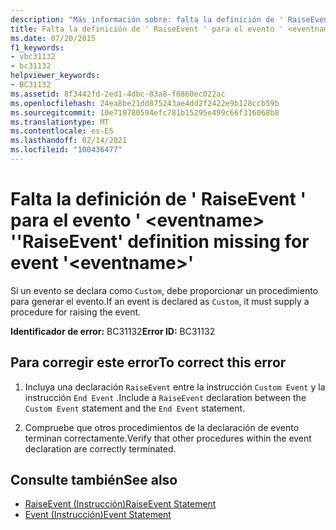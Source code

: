 ```yaml
---
description: "Más información sobre: falta la definición de ' RaiseEvent ' para el evento ' <eventname> '"
title: Falta la definición de ' RaiseEvent ' para el evento ' <eventname> '
ms.date: 07/20/2015
f1_keywords:
- vbc31132
- bc31132
helpviewer_keywords:
- BC31132
ms.assetid: 8f3442fd-2ed1-4dbc-83a8-f0860ec022ac
ms.openlocfilehash: 24ea8be21dd875243ae4dd2f2422e9b128ccb59b
ms.sourcegitcommit: 10e719780594efc781b15295e499c66f316068b8
ms.translationtype: MT
ms.contentlocale: es-ES
ms.lasthandoff: 02/14/2021
ms.locfileid: "100436477"
---
```

# <a name="raiseevent-definition-missing-for-event-eventname"></a><span data-ttu-id="db631-103">Falta la definición de ' RaiseEvent ' para el evento ' \<eventname> '</span><span class="sxs-lookup"><span data-stu-id="db631-103">'RaiseEvent' definition missing for event '\<eventname>'</span></span>

<span data-ttu-id="db631-104">Si un evento se declara como `Custom`, debe proporcionar un procedimiento para generar el evento.</span><span class="sxs-lookup"><span data-stu-id="db631-104">If an event is declared as `Custom`, it must supply a procedure for raising the event.</span></span>  
  
 <span data-ttu-id="db631-105">**Identificador de error:** BC31132</span><span class="sxs-lookup"><span data-stu-id="db631-105">**Error ID:** BC31132</span></span>  
  
## <a name="to-correct-this-error"></a><span data-ttu-id="db631-106">Para corregir este error</span><span class="sxs-lookup"><span data-stu-id="db631-106">To correct this error</span></span>  
  
1. <span data-ttu-id="db631-107">Incluya una declaración `RaiseEvent` entre la instrucción `Custom Event` y la instrucción `End Event` .</span><span class="sxs-lookup"><span data-stu-id="db631-107">Include a `RaiseEvent` declaration between the `Custom Event` statement and the `End Event` statement.</span></span>  
  
2. <span data-ttu-id="db631-108">Compruebe que otros procedimientos de la declaración de evento terminan correctamente.</span><span class="sxs-lookup"><span data-stu-id="db631-108">Verify that other procedures within the event declaration are correctly terminated.</span></span>  
  
## <a name="see-also"></a><span data-ttu-id="db631-109">Consulte también</span><span class="sxs-lookup"><span data-stu-id="db631-109">See also</span></span>

- [<span data-ttu-id="db631-110">RaiseEvent (Instrucción)</span><span class="sxs-lookup"><span data-stu-id="db631-110">RaiseEvent Statement</span></span>](../language-reference/statements/raiseevent-statement.md)
- [<span data-ttu-id="db631-111">Event (Instrucción)</span><span class="sxs-lookup"><span data-stu-id="db631-111">Event Statement</span></span>](../language-reference/statements/event-statement.md)
